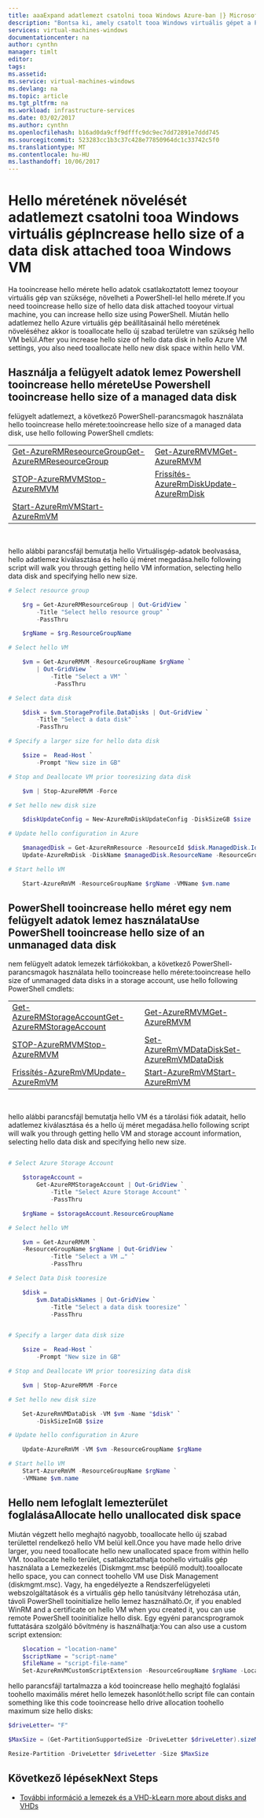 ```yaml
---
title: aaaExpand adatlemezt csatolni tooa Windows Azure-ban |} Microsoft Docs
description: "Bontsa ki, amely csatolt tooa Windows virtuális gépet a PowerShell használatával adatlemezt hello méretét."
services: virtual-machines-windows
documentationcenter: na
author: cynthn
manager: timlt
editor: 
tags: 
ms.assetid: 
ms.service: virtual-machines-windows
ms.devlang: na
ms.topic: article
ms.tgt_pltfrm: na
ms.workload: infrastructure-services
ms.date: 03/02/2017
ms.author: cynthn
ms.openlocfilehash: b16ad0da9cff9dfffc9dc9ec7dd72891e7ddd745
ms.sourcegitcommit: 523283cc1b3c37c428e77850964dc1c33742c5f0
ms.translationtype: MT
ms.contentlocale: hu-HU
ms.lasthandoff: 10/06/2017
---
```

# <a name="increase-hello-size-of-a-data-disk-attached-tooa-windows-vm"></a><span data-ttu-id="8f067-103">Hello méretének növelését adatlemezt csatolni tooa Windows virtuális gép</span><span class="sxs-lookup"><span data-stu-id="8f067-103">Increase hello size of a data disk attached tooa Windows VM</span></span>

<span data-ttu-id="8f067-104">Ha tooincrease hello mérete hello adatok csatlakoztatott lemez tooyour virtuális gép van szüksége, növelheti a PowerShell-lel hello mérete.</span><span class="sxs-lookup"><span data-stu-id="8f067-104">If you need tooincrease hello size of hello data disk attached tooyour virtual machine, you can increase hello size using PowerShell.</span></span> <span data-ttu-id="8f067-105">Miután hello adatlemez hello Azure virtuális gép beállításainál hello méretének növeléséhez akkor is tooallocate hello új szabad területre van szükség hello VM belül.</span><span class="sxs-lookup"><span data-stu-id="8f067-105">After you increase hello size of hello data disk in hello Azure VM settings, you also need tooallocate hello new disk space within hello VM.</span></span>


## <a name="use-powershell-tooincrease-hello-size-of-a-managed-data-disk"></a><span data-ttu-id="8f067-106">Használja a felügyelt adatok lemez Powershell tooincrease hello mérete</span><span class="sxs-lookup"><span data-stu-id="8f067-106">Use Powershell tooincrease hello size of a managed data disk</span></span>

<span data-ttu-id="8f067-107">felügyelt adatlemezt, a következő PowerShell-parancsmagok használata hello tooincrease hello mérete:</span><span class="sxs-lookup"><span data-stu-id="8f067-107">tooincrease hello size of a managed data disk, use hello following PowerShell cmdlets:</span></span>

|                                                                    |                                                            |
|--------------------------------------------------------------------|------------------------------------------------------------|
| [<span data-ttu-id="8f067-108">Get-AzureRMReseourceGroup</span><span class="sxs-lookup"><span data-stu-id="8f067-108">Get-AzureRMReseourceGroup</span></span>](/powershell/module/azurerm.resources/get-azurermresourcegroup) | [<span data-ttu-id="8f067-109">Get-AzureRMVM</span><span class="sxs-lookup"><span data-stu-id="8f067-109">Get-AzureRMVM</span></span>](/powershell/module/azurerm.compute/get-azurermvm)                 |
| [<span data-ttu-id="8f067-110">STOP-AzureRMVM</span><span class="sxs-lookup"><span data-stu-id="8f067-110">Stop-AzureRMVM</span></span>](/powershell/module/azurerm.compute/stop-azurermvm)                        | [<span data-ttu-id="8f067-111">Frissítés-AzureRmDisk</span><span class="sxs-lookup"><span data-stu-id="8f067-111">Update-AzureRmDisk</span></span>](/powershell/module/azurerm.compute/Update-AzureRmDisk) |
 | [<span data-ttu-id="8f067-112">Start-AzureRmVM</span><span class="sxs-lookup"><span data-stu-id="8f067-112">Start-AzureRmVM</span></span>](/powershell/module/azurerm.compute/start-azurermvm)             |
<br>

<span data-ttu-id="8f067-113">hello alábbi parancsfájl bemutatja hello Virtuálisgép-adatok beolvasása, hello adatlemez kiválasztása és hello új méret megadása.</span><span class="sxs-lookup"><span data-stu-id="8f067-113">hello following script will walk you through getting hello VM information, selecting hello data disk and specifying hello new size.</span></span>

```powershell
# Select resource group

    $rg = Get-AzureRMResourceGroup | Out-GridView `
        -Title "Select hello resource group" `
        -PassThru

    $rgName = $rg.ResourceGroupName

# Select hello VM

    $vm = Get-AzureRMVM -ResourceGroupName $rgName `
        | Out-GridView `
            -Title "Select a VM" `
             -PassThru

# Select data disk

    $disk = $vm.StorageProfile.DataDisks | Out-GridView `
        -Title "Select a data disk" `
        -PassThru

# Specify a larger size for hello data disk

    $size =  Read-Host `
        -Prompt "New size in GB"

# Stop and Deallocate VM prior tooresizing data disk

    $vm | Stop-AzureRMVM -Force

# Set hello new disk size

    $diskUpdateConfig = New-AzureRmDiskUpdateConfig -DiskSizeGB $size

# Update hello configuration in Azure

    $managedDisk = Get-AzureRmResource -ResourceId $disk.ManagedDisk.Id
    Update-AzureRmDisk -DiskName $managedDisk.ResourceName -ResourceGroupName $managedDisk.ResourceGroupName -DiskUpdate $diskUpdateConfig

# Start hello VM

    Start-AzureRmVM -ResourceGroupName $rgName -VMName $vm.name
```

## <a name="use-powershell-tooincrease-hello-size-of-an-unmanaged-data-disk"></a><span data-ttu-id="8f067-114">PowerShell tooincrease hello méret egy nem felügyelt adatok lemez használata</span><span class="sxs-lookup"><span data-stu-id="8f067-114">Use PowerShell tooincrease hello size of an unmanaged data disk</span></span>

<span data-ttu-id="8f067-115">nem felügyelt adatok lemezek tárfiókokban, a következő PowerShell-parancsmagok használata hello tooincrease hello mérete:</span><span class="sxs-lookup"><span data-stu-id="8f067-115">tooincrease hello size of unmanaged data disks in a storage account, use hello following PowerShell cmdlets:</span></span>

|                                                                    |                                                            |
|--------------------------------------------------------------------|------------------------------------------------------------|
| [<span data-ttu-id="8f067-116">Get-AzureRMStorageAccount</span><span class="sxs-lookup"><span data-stu-id="8f067-116">Get-AzureRMStorageAccount</span></span>](/powershell/module/azurerm.storage/get-azurermstorageaccount) | [<span data-ttu-id="8f067-117">Get-AzureRMVM</span><span class="sxs-lookup"><span data-stu-id="8f067-117">Get-AzureRMVM</span></span>](/powershell/module/azurerm.compute/get-azurermvm)                 |
| [<span data-ttu-id="8f067-118">STOP-AzureRMVM</span><span class="sxs-lookup"><span data-stu-id="8f067-118">Stop-AzureRMVM</span></span>](/powershell/module/azurerm.compute/stop-azurermvm)                       | [<span data-ttu-id="8f067-119">Set-AzureRmVMDataDisk</span><span class="sxs-lookup"><span data-stu-id="8f067-119">Set-AzureRmVMDataDisk</span></span>](/powershell/module/azurerm.compute/set-azurermvmdatadisk) |
| [<span data-ttu-id="8f067-120">Frissítés-AzureRmVM</span><span class="sxs-lookup"><span data-stu-id="8f067-120">Update-AzureRmVM</span></span>](/powershell/module/azurerm.compute/update-azurermvm)                   | [<span data-ttu-id="8f067-121">Start-AzureRmVM</span><span class="sxs-lookup"><span data-stu-id="8f067-121">Start-AzureRmVM</span></span>](/powershell/module/azurerm.compute/start-azurermvm)             |

<br>

<span data-ttu-id="8f067-122">hello alábbi parancsfájl bemutatja hello VM és a tárolási fiók adatait, hello adatlemez kiválasztása és a hello új méret megadása.</span><span class="sxs-lookup"><span data-stu-id="8f067-122">hello following script will walk you through getting hello VM and storage account information, selecting hello data disk and specifying hello new size.</span></span>

```powershell

# Select Azure Storage Account

    $storageAccount =
        Get-AzureRMStorageAccount | Out-GridView `
            -Title "Select Azure Storage Account" `
            -PassThru

    $rgName = $storageAccount.ResourceGroupName

# Select hello VM

    $vm = Get-AzureRMVM `
    -ResourceGroupName $rgName | Out-GridView `
            -Title "Select a VM …" `
            -PassThru

# Select Data Disk tooresize

    $disk =
        $vm.DataDiskNames | Out-GridView `
            -Title "Select a data disk tooresize" `
            -PassThru


# Specify a larger data disk size

    $size =  Read-Host `
        -Prompt "New size in GB"

# Stop and Deallocate VM prior tooresizing data disk

    $vm | Stop-AzureRMVM -Force

# Set hello new disk size

    Set-AzureRmVMDataDisk -VM $vm -Name "$disk" `
        -DiskSizeInGB $size

# Update hello configuration in Azure

    Update-AzureRmVM -VM $vm -ResourceGroupName $rgName

# Start hello VM
    Start-AzureRmVM -ResourceGroupName $rgName `
    -VMName $vm.name

```

## <a name="allocate-hello-unallocated-disk-space"></a><span data-ttu-id="8f067-123">Hello nem lefoglalt lemezterület foglalása</span><span class="sxs-lookup"><span data-stu-id="8f067-123">Allocate hello unallocated disk space</span></span>

<span data-ttu-id="8f067-124">Miután végzett hello meghajtó nagyobb, tooallocate hello új szabad területtel rendelkező hello VM belül kell.</span><span class="sxs-lookup"><span data-stu-id="8f067-124">Once you have made hello drive larger, you need tooallocate hello new unallocated space from within hello VM.</span></span> <span data-ttu-id="8f067-125">tooallocate hello terület, csatlakoztathatja toohello virtuális gép használata a Lemezkezelés (Diskmgmt.msc beépülő modult).</span><span class="sxs-lookup"><span data-stu-id="8f067-125">tooallocate hello space, you can connect toohello VM use Disk Management (diskmgmt.msc).</span></span> <span data-ttu-id="8f067-126">Vagy, ha engedélyezte a Rendszerfelügyeleti webszolgáltatások és a virtuális gép hello tanúsítvány létrehozása után, távoli PowerShell tooinitialize hello lemez használható.</span><span class="sxs-lookup"><span data-stu-id="8f067-126">Or, if you enabled WinRM and a certificate on hello VM when you created it, you can use remote PowerShell tooinitialize hello disk.</span></span> <span data-ttu-id="8f067-127">Egy egyéni parancsprogramok futtatására szolgáló bővítmény is használhatja:</span><span class="sxs-lookup"><span data-stu-id="8f067-127">You can also use a custom script extension:</span></span>

```powershell
    $location = "location-name"
    $scriptName = "script-name"
    $fileName = "script-file-name"
    Set-AzureRmVMCustomScriptExtension -ResourceGroupName $rgName -Location $locName -VMName $vmName -Name $scriptName -TypeHandlerVersion "1.4" -StorageAccountName "mystore1" -StorageAccountKey "primary-key" -FileName $fileName -ContainerName "scripts"
```

<span data-ttu-id="8f067-128">hello parancsfájl tartalmazza a kód tooincrease hello meghajtó foglalási toohello maximális méret hello lemezek hasonlót:</span><span class="sxs-lookup"><span data-stu-id="8f067-128">hello script file can contain something like this code tooincrease hello drive allocation toohello maximum size hello disks:</span></span>

```powershell
$driveLetter= "F"

$MaxSize = (Get-PartitionSupportedSize -DriveLetter $driveLetter).sizeMax

Resize-Partition -DriveLetter $driveLetter -Size $MaxSize
```

## <a name="next-steps"></a><span data-ttu-id="8f067-129">Következő lépések</span><span class="sxs-lookup"><span data-stu-id="8f067-129">Next Steps</span></span>
- [<span data-ttu-id="8f067-130">További információ a lemezek és a VHD-k</span><span class="sxs-lookup"><span data-stu-id="8f067-130">Learn more about disks and VHDs</span></span>](../../storage/storage-about-disks-and-vhds-windows.md?toc=%2fazure%2fvirtual-machines%2fwindows%2ftoc.json)
